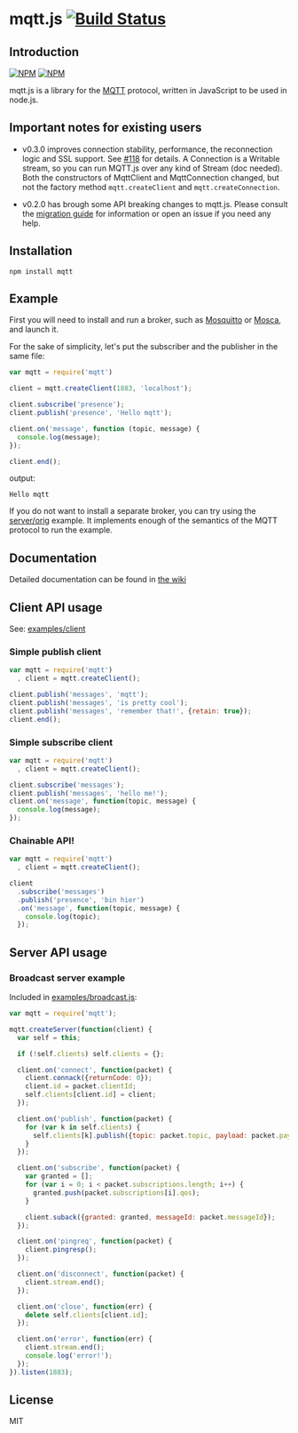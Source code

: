 # mqtt.js [![Build Status](https://travis-ci.org/adamvr/MQTT.js.png)](https://travis-ci.org/adamvr/MQTT.js)

## Introduction

[![NPM](https://nodei.co/npm/mqtt.png)](https://nodei.co/npm/mqtt/)
[![NPM](https://nodei.co/npm-dl/mqtt.png)](https://nodei.co/npm/mqtt/)

mqtt.js is a library for the [MQTT](http://mqtt.org/) protocol, written
in JavaScript to be used in node.js.

## Important notes for existing users

* v0.3.0 improves connection stability, performance, the reconnection
  logic and SSL support. See [#118](https://github.com/adamvr/MQTT.js/pull/118) for
  details. A Connection is a Writable stream, so you can run
  MQTT.js over any kind of Stream (doc needed). Both the constructors of
  MqttClient and MqttConnection changed, but not the factory method
  `mqtt.createClient` and `mqtt.createConnection`.

* v0.2.0 has brough some API breaking changes to mqtt.js. 
  Please consult the [migration guide](http://github.com/adamvr/MQTT.js/wiki/migration) for information
  or open an issue if you need any help.

## Installation

    npm install mqtt

## Example

First you will need to install and run a broker, such as
[Mosquitto](http://mosquitto.org) or
[Mosca](http://mcollina.github.io/mosca/), and launch it.

For the sake of simplicity, let's put the subscriber and the publisher in the same file:
```js
var mqtt = require('mqtt')

client = mqtt.createClient(1883, 'localhost');

client.subscribe('presence');
client.publish('presence', 'Hello mqtt');

client.on('message', function (topic, message) {
  console.log(message);
});

client.end();
```

output:
```
Hello mqtt
```

If you do not want to install a separate broker, you can try using the
[server/orig](https://github.com/adamvr/MQTT.js/blob/master/examples/server/orig.js)
example.
It implements enough of the semantics of the MQTT protocol to
run the example.

## Documentation

Detailed documentation can be found in [the wiki](http://github.com/adamvr/MQTT.js/wiki)

## Client API usage

See: [examples/client](https://github.com/adamvr/MQTT.js/tree/master/examples/client)

### Simple publish client

```js
var mqtt = require('mqtt')
  , client = mqtt.createClient();

client.publish('messages', 'mqtt');
client.publish('messages', 'is pretty cool');
client.publish('messages', 'remember that!', {retain: true});
client.end();
```

### Simple subscribe client

```js
var mqtt = require('mqtt')
  , client = mqtt.createClient();

client.subscribe('messages');
client.publish('messages', 'hello me!');
client.on('message', function(topic, message) {
  console.log(message);
});
```

### Chainable API!

```js
var mqtt = require('mqtt')
  , client = mqtt.createClient();

client
  .subscribe('messages')
  .publish('presence', 'bin hier')
  .on('message', function(topic, message) {
    console.log(topic);
  });
```

## Server API usage

### Broadcast server example

Included in [examples/broadcast.js](https://github.com/adamvr/MQTT.js/blob/master/examples/server/broadcast.js):

```js
var mqtt = require('mqtt');

mqtt.createServer(function(client) {
  var self = this;

  if (!self.clients) self.clients = {};

  client.on('connect', function(packet) {
    client.connack({returnCode: 0});
    client.id = packet.clientId;
    self.clients[client.id] = client;
  });

  client.on('publish', function(packet) {
    for (var k in self.clients) {
      self.clients[k].publish({topic: packet.topic, payload: packet.payload});
    }
  });

  client.on('subscribe', function(packet) {
    var granted = [];
    for (var i = 0; i < packet.subscriptions.length; i++) {
      granted.push(packet.subscriptions[i].qos);
    }

    client.suback({granted: granted, messageId: packet.messageId});
  });

  client.on('pingreq', function(packet) {
    client.pingresp();
  });

  client.on('disconnect', function(packet) {
    client.stream.end();
  });

  client.on('close', function(err) {
    delete self.clients[client.id];
  });

  client.on('error', function(err) {
    client.stream.end();
    console.log('error!');
  });
}).listen(1883);
```

## License

MIT
